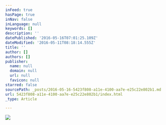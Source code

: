 ```yaml
---
inFeed: true
hasPage: true
inNav: false
inLanguage: null
keywords: []
description: ''
datePublished: '2016-05-16T07:01:25.109Z'
dateModified: '2016-05-11T08:18:14.555Z'
title: ''
author: []
authors: []
publisher:
  name: null
  domain: null
  url: null
  favicon: null
starred: false
sourcePath: _posts/2016-05-16-5423f808-a11e-4100-aa7e-e25c22e802b1.md
url: 5423f808-a11e-4100-aa7e-e25c22e802b1/index.html
_type: Article

---
```

![](https://the-grid-user-content.s3-us-west-2.amazonaws.com/c498a5fa-3ccf-4e28-a668-a97699ed3320.jpg)
